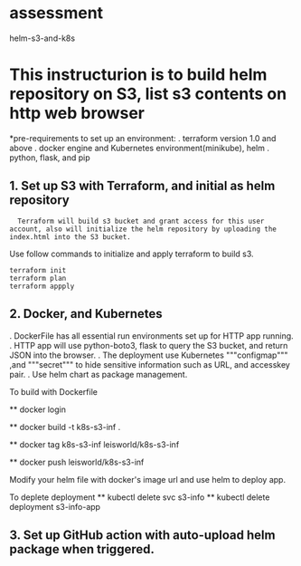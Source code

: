 # assessment
helm-s3-and-k8s


# This instructurion is to build helm repository on S3, list s3 contents on http web browser

*pre-requirements to set up an environment:
  . terraform version 1.0 and above
  . docker engine and Kubernetes environment(minikube), helm 
  . python, flask, and pip

##  1.  Set up S3 with Terraform, and initial as helm repository
      Terraform will build s3 bucket and grant access for this user account, also will initialize the helm repository by uploading the index.html into the S3 bucket.
Use follow commands to initialize and apply terraform to build s3.
```shell
terraform init
terraform plan
terraform appply
```
 ## 2.  Docker, and Kubernetes
 . DockerFile has all essential run environments set up for HTTP app running.
 . HTTP app will use python-boto3, flask to query the S3 bucket, and return JSON into the browser.
 .  The deployment use Kubernetes  """configmap""" ,and """secret"""  to hide sensitive information such as URL, and accesskey pair.
.  Use helm chart as package management. 

To build with Dockerfile

** docker login

** docker build -t k8s-s3-inf .

** docker tag k8s-s3-inf leisworld/k8s-s3-inf

** docker push leisworld/k8s-s3-inf

Modify your helm file with docker's image url and use helm to deploy app.


To deplete deployment
** kubectl delete svc s3-info 
** kubectl delete deployment s3-info-app

## 3.  Set up GitHub action with auto-upload helm package when triggered.
